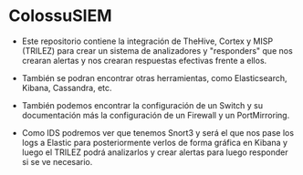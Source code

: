 # ColossuSIEM
- Este repositorio contiene la integración de TheHive, Cortex y MISP (TRILEZ) para crear un sistema de analizadores y "responders" que nos crearan alertas y nos crearan respuestas efectivas frente a ellos.

- También se podran encontrar otras herramientas, como Elasticsearch, Kibana, Cassandra, etc.

- También podemos encontrar la configuración de un Switch y su documentación más la configuración de un Firewall y un PortMirroring.

- Como IDS podremos ver que tenemos Snort3 y será el que nos pase los logs a Elastic para posteriormente verlos de forma gráfica en Kibana y luego el TRILEZ podrá analizarlos y crear alertas para luego responder si se ve necesario.
